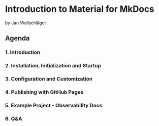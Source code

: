 # Introduction to Material for MkDocs

by Jan Wollschläger

## Agenda

### 1. Introduction
### 2. Installation, Initialization and Startup
### 3. Configuration and Customization
### 4. Publishing with GitHub Pages
### 5. Example Project - Observability Docs
### 6. Q&A